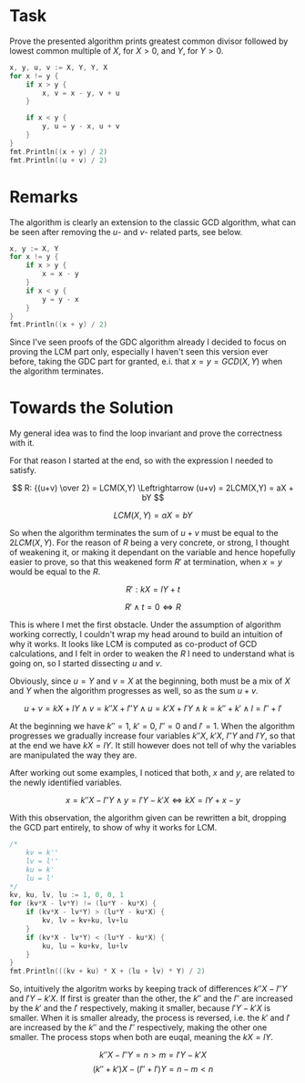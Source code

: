 # Task

Prove the presented algorithm prints greatest common divisor followed by lowest common multiple of $X$, for $X > 0$, and $Y$, for $Y > 0$.

```go
x, y, u, v := X, Y, Y, X
for x != y {
    if x > y {
        x, v = x - y, v + u
    }

    if x < y {
        y, u = y - x, u + v
    }
}
fmt.Println((x + y) / 2)
fmt.Println((u + v) / 2)
```

# Remarks

The algorithm is clearly an extension to the classic GCD algorithm, what can be seen after removing the $u$- and $v$- related parts, see below.

```go
x, y := X, Y
for x != y {
    if x > y {
        x = x - y
    }
    if x < y {
        y = y - x
    }
}
fmt.Println((x + y) / 2)
```

Since I've seen proofs of the GDC algorithm already I decided to focus on proving the LCM part only, especially I haven't seen this version ever before, taking the GDC part for granted, e.i. that $x = y = GCD(X,Y)$ when the algorithm terminates.


# Towards the Solution

My general idea was to find the loop invariant and prove the correctness with it.

For that reason I started at the end, so with the expression I needed to satisfy.

$$
R: {(u+v) \over 2} = LCM(X,Y) \Leftrightarrow (u+v) = 2LCM(X,Y) = aX + bY
$$

$$
LCM(X,Y) = aX = bY
$$

So when the algorithm terminates the sum of $u+v$ must be equal to the $2LCM(X,Y)$. For the reason of $R$ being a very concrete, or strong, I thought of weakening it, or making it dependant on the variable and hence hopefully easier to prove, so that this weakened form $R'$ at termination, when $x=y$ would be equal to the $R$.

$$
R': kX = lY + t
$$

$$
R' \land t=0 \Leftrightarrow R
$$

This is where I met the first obstacle. Under the assumption of algorithm working correctly, I couldn't wrap my head around to build an intuition of why it works. It looks like LCM is computed as co-product of GCD calculations, and I felt in order to weaken the $R$ I need to understand what is going on, so I started dissecting $u$ and $v$.

Obviously, since $u = Y$ and $v = X$ at the beginning, both must be a mix of $X$ and $Y$ when the algorithm progresses as well, so as the sum $u + v$.

$$
u + v = kX + lY
\land
v = k''X + l''Y \land u = k'X + l'Y
\land
k = k'' + k' \land l = l'' + l'
$$

At the beginning we have $k'' = 1$, $k' = 0$, $l'' = 0$ and $l' = 1$. When the algorithm progresses we gradually increase four variables $k''X$, $k'X$, $l''Y$ and $l'Y$, so that at the end we have $kX = lY$. It still however does not tell of why the variables are manipulated the way they are.

After working out some examples, I noticed that both, $x$ and $y$, are related to the newly identified variables.

$$
x = k''X - l''Y \land y = l'Y - k'X \Leftrightarrow kX = lY + x - y
$$

With this observation, the algorithm given can be rewritten a bit, dropping the GCD part entirely, to show of why it works for LCM.

```go
/*
    kv = k''
    lv = l''
    ku = k'
    lu = l'
*/
kv, ku, lv, lu := 1, 0, 0, 1
for (kv*X - lv*Y) != (lu*Y - ku*X) {
    if (kv*X - lv*Y) > (lu*Y - ku*X) {
        kv, lv = kv+ku, lv+lu
    }
    if (kv*X - lv*Y) < (lu*Y - ku*X) {
        ku, lu = ku+kv, lu+lv
    }
}
fmt.Println(((kv + ku) * X + (lu + lv) * Y) / 2)
```

So, intuitively the algoritm works by keeping track of differences $k''X - l''Y$ and $l'Y - k'X$. If first is greater than the other, the $k''$ and the $l''$ are increased by the $k'$ and the $l'$ respectively, making it smaller, because $l'Y - k'X$ is smaller. When it is smaller already, the process is reversed, i.e. the $k'$ and $l'$ are increased by the $k''$ and the $l''$ respectively, making the other one smaller. The process stops when both are euqal, meaning the $kX = lY$.

$$
k''X - l''Y = n > m = l'Y - k'X
$$
$$
(k'' + k')X - (l'' + l')Y = n - m < n
$$
